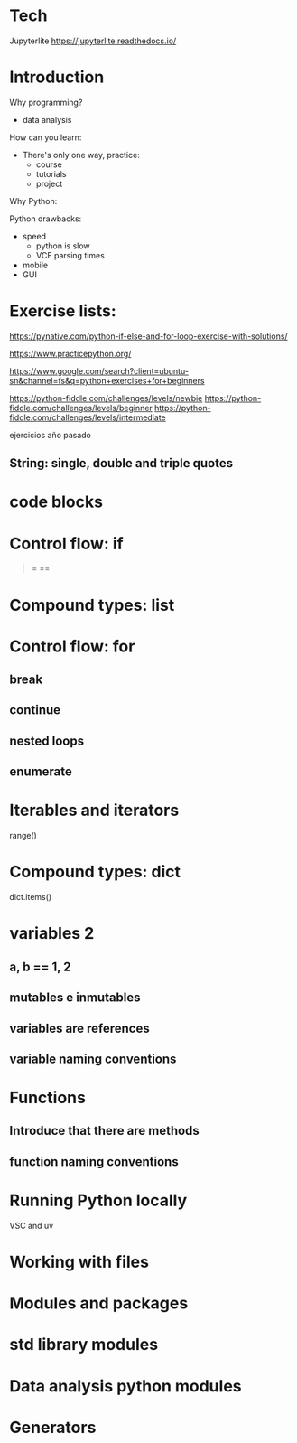 
# Tech

Jupyterlite
https://jupyterlite.readthedocs.io/

# Introduction

Why programming?

- data analysis

How can you learn:

- There's only one way, practice:
  - course
  - tutorials
  - project

Why Python:

Python drawbacks:

- speed
    - python is slow
    - VCF parsing times
- mobile
- GUI


# Exercise lists:

https://pynative.com/python-if-else-and-for-loop-exercise-with-solutions/

https://www.practicepython.org/

https://www.google.com/search?client=ubuntu-sn&channel=fs&q=python+exercises+for+beginners

https://python-fiddle.com/challenges/levels/newbie
https://python-fiddle.com/challenges/levels/beginner
https://python-fiddle.com/challenges/levels/intermediate

ejercicios año pasado




## String: single, double and triple quotes




# code blocks

# Control flow: if

>= ==

# Compound types: list

# Control flow: for

## break

## continue

## nested loops

## enumerate

# Iterables and iterators

range()

# Compound types: dict

dict.items()

# variables 2

## a, b == 1, 2

## mutables e inmutables

## variables are references

## variable naming conventions

# Functions

## Introduce that there are methods

## function naming conventions

# Running Python locally

VSC and uv

# Working with files

# Modules and packages

# std library modules

# Data analysis python modules

# Generators

